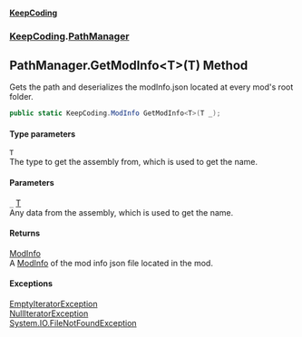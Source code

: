 #### [KeepCoding](index.md 'index')
### [KeepCoding](KeepCoding.md 'KeepCoding').[PathManager](PathManager.md 'KeepCoding.PathManager')
## PathManager.GetModInfo&lt;T&gt;(T) Method
Gets the path and deserializes the modInfo.json located at every mod's root folder.  
```csharp
public static KeepCoding.ModInfo GetModInfo<T>(T _);
```
#### Type parameters
<a name='KeepCoding_PathManager_GetModInfo_T_(T)_T'></a>
`T`  
The type to get the assembly from, which is used to get the name.
  
#### Parameters
<a name='KeepCoding_PathManager_GetModInfo_T_(T)__'></a>
`_` [T](PathManager_GetModInfo_e3z5Sk9DBgt1y0w8ZBsnlw.md#KeepCoding_PathManager_GetModInfo_T_(T)_T 'KeepCoding.PathManager.GetModInfo&lt;T&gt;(T).T')  
Any data from the assembly, which is used to get the name.
  
#### Returns
[ModInfo](ModInfo.md 'KeepCoding.ModInfo')  
A [ModInfo](ModInfo.md 'KeepCoding.ModInfo') of the mod info json file located in the mod.
#### Exceptions
[EmptyIteratorException](EmptyIteratorException.md 'KeepCoding.Internal.EmptyIteratorException')  
[NullIteratorException](NullIteratorException.md 'KeepCoding.Internal.NullIteratorException')  
[System.IO.FileNotFoundException](https://docs.microsoft.com/en-us/dotnet/api/System.IO.FileNotFoundException 'System.IO.FileNotFoundException')  
